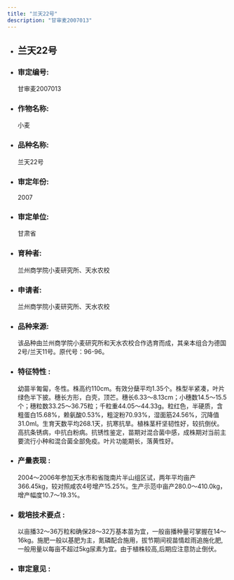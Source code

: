 ```yaml
---
title: "兰天22号"
description: "甘审麦2007013"
---
```

* ## 兰天22号
* ###  审定编号:  
   甘审麦2007013

*  ### 作物名称:  
   小麦

*   ###  品种名称: 
    兰天22号

*   ### 审定年份: 
    2007

*   ### 审定单位:  
    甘肃省

*   ### 育种者:  
    兰州商学院小麦研究所、天水农校

*   ### 申请者:  
    兰州商学院小麦研究所、天水农校

*   ### 品种来源:  
    该品种由兰州商学院小麦研究所和天水农校合作选育而成，其亲本组合为德国2号/兰天11号。原代号：96-96。

*   ### 特征特性 : 
    幼苗半匍匐，冬性。株高约110cm。有效分蘖平均1.35个。株型半紧凑，叶片绿色半下披。穗长方形，白壳，顶芒。穗长6.33～8.13cm；小穗数14.5～15.5个；穗粒数33.25～36.75粒；千粒重44.05～44.33g。粒红色，半硬质，含粗蛋白15.68%，赖氨酸0.53%，粗淀粉70.93%，湿面筋24.56%，沉降值31.0ml。生育天数平均268.1天，抗寒抗旱。植株茎秆坚韧性好，较抗倒伏。高抗条锈病，中抗白粉病。抗锈性鉴定，苗期对混合菌中感，成株期对当前主要流行小种和混合菌全部免疫。叶片功能期长，落黄性好。

*   ### 产量表现 : 
    2004～2006年参加天水市和省陇南片半山组区试，两年平均亩产366.45kg，较对照咸农4号增产15.25%。生产示范中亩产280.0～410.0kg，增产幅度10.7～19.3%。

*   ### 栽培技术要点 : 
    以亩播32～36万粒和确保28～32万基本苗为宜，一般亩播种量可掌握在14～16kg。施肥一般以基肥为主，氮磷配合施用，拔节期间视苗情趁雨追施化肥,一般用量以每亩不超过5kg尿素为宜。由于植株较高,后期应注意防止倒伏。

*   ### 审定意见 : 
    
